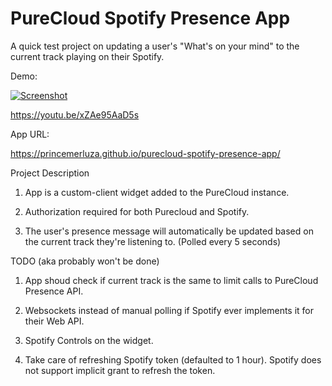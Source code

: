 # PureCloud Spotify Presence App

A quick test project on updating a user's "What's on your mind" to the current track playing on their Spotify.

Demo:

[![Screenshot](https://i.imgur.com/LL4K0um.png)](http://www.youtube.com/watch?v=xZAe95AaD5s)

https://youtu.be/xZAe95AaD5s

App URL:

https://princemerluza.github.io/purecloud-spotify-presence-app/

Project Description

1. App is a custom-client widget added to the PureCloud instance.

2. Authorization required for both Purecloud and Spotify.

2. The user's presence message will automatically be updated based on the current track they're listening to. (Polled every 5 seconds)

TODO (aka probably won't be done)

1. App shoud check if current track is the same to limit calls to PureCloud Presence API.

2. Websockets instead of manual polling if Spotify ever implements it for their Web API.

3. Spotify Controls on the widget.

4. Take care of refreshing Spotify token (defaulted to 1 hour). Spotify does not support implicit grant to refresh the token.
